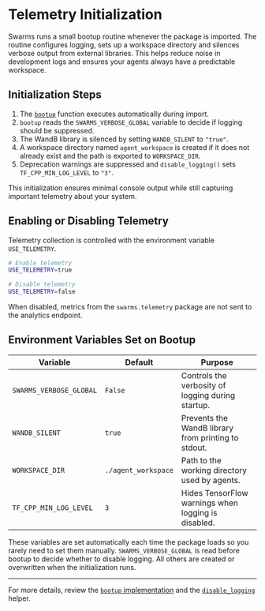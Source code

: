 # Telemetry Initialization

Swarms runs a small bootup routine whenever the package is imported. The routine configures logging, sets up a workspace directory and silences verbose output from external libraries. This helps reduce noise in development logs and ensures your agents always have a predictable workspace.

## Initialization Steps

1. The [`bootup`](../../swarms/telemetry/bootup.py) function executes automatically during import.
2. `bootup` reads the `SWARMS_VERBOSE_GLOBAL` variable to decide if logging should be suppressed.
3. The WandB library is silenced by setting `WANDB_SILENT` to `"true"`.
4. A workspace directory named `agent_workspace` is created if it does not already exist and the path is exported to `WORKSPACE_DIR`.
5. Deprecation warnings are suppressed and `disable_logging()` sets `TF_CPP_MIN_LOG_LEVEL` to `"3"`.

This initialization ensures minimal console output while still capturing important telemetry about your system.

## Enabling or Disabling Telemetry

Telemetry collection is controlled with the environment variable `USE_TELEMETRY`.

```bash
# Enable telemetry
USE_TELEMETRY=true

# Disable telemetry
USE_TELEMETRY=false
```

When disabled, metrics from the `swarms.telemetry` package are not sent to the analytics endpoint.

## Environment Variables Set on Bootup

| Variable | Default | Purpose |
|----------|---------|---------|
| `SWARMS_VERBOSE_GLOBAL` | `False` | Controls the verbosity of logging during startup. |
| `WANDB_SILENT` | `true` | Prevents the WandB library from printing to stdout. |
| `WORKSPACE_DIR` | `./agent_workspace` | Path to the working directory used by agents. |
| `TF_CPP_MIN_LOG_LEVEL` | `3` | Hides TensorFlow warnings when logging is disabled. |

These variables are set automatically each time the package loads so you rarely need to set them manually. `SWARMS_VERBOSE_GLOBAL` is read before bootup to decide whether to disable logging. All others are created or overwritten when the initialization runs.

---

For more details, review the [`bootup` implementation](../../swarms/telemetry/bootup.py) and the [`disable_logging`](../../swarms/utils/disable_logging.py) helper.
